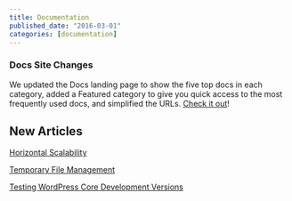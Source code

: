 ```yaml
---
title: Documentation
published_date: "2016-03-01"
categories: [documentation]
---
```

### Docs Site Changes
We updated the Docs landing page to show the five top docs in each category, added a Featured category to give you quick access to the most frequently used docs, and simplified the URLs. [Check it out](https://docs.pantheon.io/)!
## New Articles
[Horizontal Scalability](/horizontal-scalability)  

[Temporary File Management](/guides/filesystem/tmp)  

[Testing WordPress Core Development Versions](/guides/wordpress-developer/wordpress-development-versions)  

